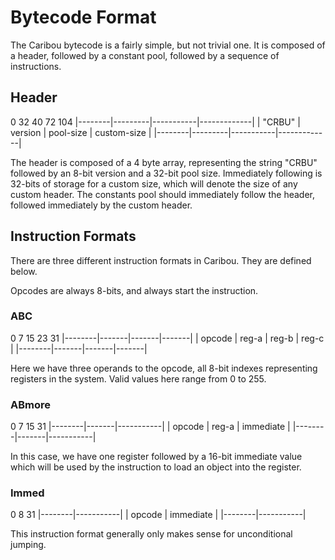 # Bytecode Format

The Caribou bytecode is a fairly simple, but not trivial one. It is composed of a header, followed by a constant pool, followed by a sequence of instructions.

## Header

0        32        40          72            104
|--------|---------|-----------|-------------|
| "CRBU" | version | pool-size | custom-size |
|--------|---------|-----------|-------------|

The header is composed of a 4 byte array, representing the string "CRBU" followed by an 8-bit version and a 32-bit pool size. Immediately following is 32-bits of storage for a custom size, which will denote the size of any custom header. The constants pool should immediately follow the header, followed immediately by the custom header.

## Instruction Formats

There are three different instruction formats in Caribou. They are defined below.

Opcodes are always 8-bits, and always start the instruction.

### ABC

0        7       15      23      31
|--------|-------|-------|-------|
| opcode | reg-a | reg-b | reg-c |
|--------|-------|-------|-------|

Here we have three operands to the opcode, all 8-bit indexes representing registers in the system. Valid values here range from 0 to 255.

### ABmore

0        7       15          31
|--------|-------|-----------|
| opcode | reg-a | immediate |
|--------|-------|-----------|

In this case, we have one register followed by a 16-bit immediate value which will be used by the instruction to load an object into the register.

### Immed

0        8           31
|--------|-----------|
| opcode | immediate |
|--------|-----------|

This instruction format generally only makes sense for unconditional jumping.

